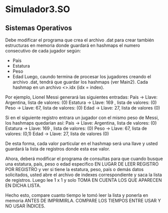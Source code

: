 # Simulador3.SO
## Sistemas Operativos

Debe modificar el programa que crea el archivo .dat para crear también estructuras en memoria donde
guardará en hashmaps el numero consecutivo de cada jugador según:
- País
- Estatura
- Peso
- Edad
Luego, caundo termina de procesar los jugadores creando el archivo .dat, tendrá que guardar los
hashmaps (ver Main2). Cada hashmap en un archivo <>.idx (idx = index).

Por ejemplo, Lionel Messi generará las siguientes entradas:
País → Llave: Argentina, lista de valores: (0)
Estatura → Llave: 169 , lista de valores: (0)
Peso → Llave: 67, lista de valores: (0)
Edad → Llave: 27, lista de valores (0)

Si en el siguiente registro entrara un jugador con el mismo peso de Messi, los hashmaps quedarían así:
País → Llave: Argentina, lista de valores: (0)
Estatura → Llave: 169 , lista de valores: (0)
Peso → Llave: 67, lista de valores: (0,1)
Edad → Llave: 27, lista de valores (0)

De esta forma, cada valor particular en el hashmap será una llave y usted guardará la lista de registros
donde esta ese valor.

Ahora, deberá modificar el programa de consultas para que cuando busque una estatura, país, peso o
edad especifico EN LUGAR DE LEER REGISTRO POR REGISTRO y ver si tiene la estatura, peso, país o demás
datos solicitados, usted abre el archivo de indexes correspondiente y saca la lista de registros. 
Luego lee  1 x 1 y solo TOMA EN CUENTA LOS QUE APARECEN EN DICHA LISTA.

Hecho esto, compare cuanto tiempo le tomó leer la lista y ponerla en memoria ANTES DE IMPRIMIRLA.
COMPARE LOS TIEMPOS ENTRE USAR Y NO USAR ÍNDICES. 

